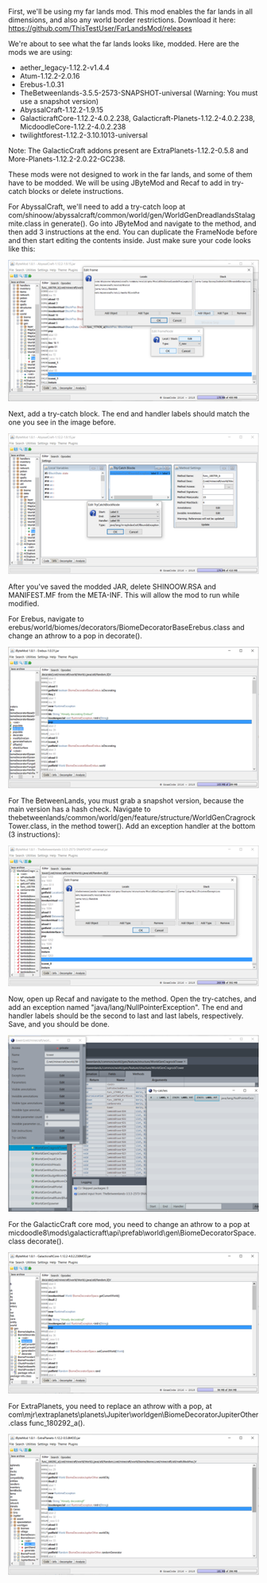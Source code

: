First, we'll be using my far lands mod. This mod enables the far lands in all dimensions, and also any world border restrictions. Download it here: https://github.com/ThisTestUser/FarLandsMod/releases

We're about to see what the far lands looks like, modded. Here are the mods we are using:

* aether_legacy-1.12.2-v1.4.4
* Atum-1.12.2-2.0.16
* Erebus-1.0.31
* TheBetweenlands-3.5.5-2573-SNAPSHOT-universal (Warning: You must use a snapshot version)
* AbyssalCraft-1.12.2-1.9.15
* GalacticraftCore-1.12.2-4.0.2.238, Galacticraft-Planets-1.12.2-4.0.2.238, MicdoodleCore-1.12.2-4.0.2.238
* twilightforest-1.12.2-3.10.1013-universal

Note: The GalacticCraft addons present are ExtraPlanets-1.12.2-0.5.8 and More-Planets-1.12.2-2.0.22-GC238.

These mods were not designed to work in the far lands, and some of them have to be modded. We will be using JByteMod and Recaf to add in try-catch blocks or delete instructions.

For AbyssalCraft, we'll need to add a try-catch loop at com/shinoow/abyssalcraft/common/world/gen/WorldGenDreadlandsStalagmite.class in generate(). Go into JByteMod and navigate to the method, and then add 3 instructions at the end. You can duplicate the FrameNode before and then start editing the contents inside. Just make sure your code looks like this:

![AbyssalCraftMod](https://raw.githubusercontent.com/ThisTestUser/FarLandsChronicles/master/assets/Ch3/AbyssalCraftMod.png)

Next, add a try-catch block. The end and handler labels should match the one you see in the image before.

![AbyssalCraftMod1](https://raw.githubusercontent.com/ThisTestUser/FarLandsChronicles/master/assets/Ch3/AbyssalCraftMod1.png)

After you've saved the modded JAR, delete SHINOOW.RSA and MANIFEST.MF from the META-INF. This will allow the mod to run while modified.

For Erebus, navigate to erebus/world/biomes/decorators/BiomeDecoratorBaseErebus.class and change an athrow to a pop in decorate().

![ErebusMod](https://raw.githubusercontent.com/ThisTestUser/FarLandsChronicles/master/assets/Ch3/ErebusMod.png)

For The BetweenLands, you must grab a snapshot version, because the main version has a hash check. Navigate to thebetweenlands/common/world/gen/feature/structure/WorldGenCragrockTower.class, in the method tower(). Add an exception handler at the bottom (3 instructions):

![TheBetweenlandsMod](https://raw.githubusercontent.com/ThisTestUser/FarLandsChronicles/master/assets/Ch3/TheBetweenlandsMod.png)

Now, open up Recaf and navigate to the method. Open the try-catches, and add an exception named "java/lang/NullPointerException". The end and handler labels should be the second to last and last labels, respectively. Save, and you should be done.

![TheBetweenlandsMod1](https://raw.githubusercontent.com/ThisTestUser/FarLandsChronicles/master/assets/Ch3/TheBetweenlandsMod1.png)

For the GalacticCraft core mod, you need to change an athrow to a pop at micdoodle8\mods\galacticraft\api\prefab\world\gen\BiomeDecoratorSpace.class decorate().

![GalCraftMod](https://raw.githubusercontent.com/ThisTestUser/FarLandsChronicles/master/assets/Ch3/GalCraftMod.png)

For ExtraPlanets, you need to replace an athrow with a pop, at com\mjr\extraplanets\planets\Jupiter\worldgen\BiomeDecoratorJupiterOther.class func_180292_a().

![ExtraPlanetsMod](https://raw.githubusercontent.com/ThisTestUser/FarLandsChronicles/master/assets/Ch3/ExtraPlanetsMod.png)
